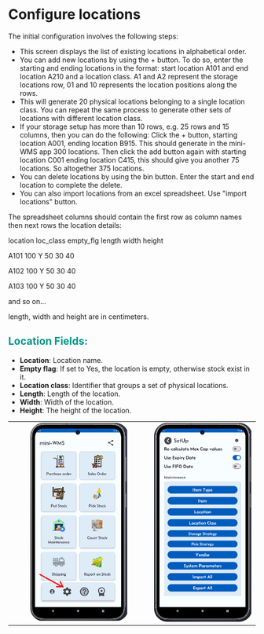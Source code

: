 <h1>Configure locations</h1>
<p>The initial configuration involves the following steps:</p>

<ul>
  <li>This screen displays the list of existing locations in alphabetical order.</li>
  <li>You can add new locations by using the + button. To do so, enter the starting and ending locations in the format: start location A101 and end location A210 and a location class. A1 and A2 represent the storage locations row, 01 and 10 represents the location positions along the rows.</li>
  <li>This will generate 20 physical locations belonging to a single location class. You can repeat the same process to generate other sets of locations with different location class.</li>
  <li>If your storage setup has more than 10 rows, e.g. 25 rows and 15 columns, then you can do the following: Click the + button, starting location A001, ending location B915. This should generate in the mini-WMS app 300 locations. Then click the add button again with starting location C001 ending location C415, this should give you another 75 locations. So altogether 375 locations.</li>
  <li>You can delete locations by using the bin button. Enter the start and end location to complete the delete.</li>
  <li>You can also import locations from an excel spreadsheet. Use "import locations" button.</li>
</ul>

<p>The spreadsheet columns should contain the first row as column names then next rows the location details:</p>

<p>location  loc_class  empty_flg  length  width  height</p>
<p>A101      100        Y          50      30     40</p>
<p>A102      100        Y          50      30     40</p>
<p>A103      100        Y          50      30     40</p>
<p>and so on...</p>
<p>length, width and height are in centimeters.</p>

<h2 style="color: #009688;">Location Fields:</h2>
<ul>
  <li><strong>Location</strong>: Location name.</li>
  <li><strong>Empty flag</strong>: If set to Yes, the location is empty, otherwise stock exist in it.</li>
  <li><strong>Location class</strong>: Identifier that groups a set of physical locations.</li>
  <li><strong>Length</strong>: Length of the location.</li>
  <li><strong>Width</strong>: Width of the location.</li>
  <li><strong>Height</strong>: The height of the location.</li>
</ul>

<table style="width: 100%; border-collapse: collapse;">
  <tr>
    <!-- Column 1 -->
    <td style="width: 33%; text-align: right; vertical-align: top;">
      <img src="asset/mainScreen.png" alt="Step 1" width="200">
    </td>
    <!-- Column 2 -->
    <td style="width: 33%; text-align: right; vertical-align: top;">
      <img src="asset/miniWMSSetup.png" alt="Step 2" width="200">
    </td>
  </tr>
</table>
